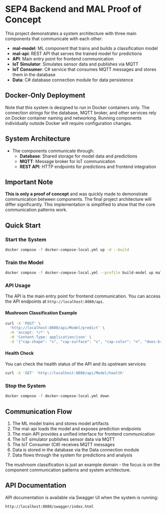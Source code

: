 # SEP4 Backend and MAL Proof of Concept

This project demonstrates a system architecture with three main components that communicate with each other:

- **mal-model**: ML component that trains and builds a classification model
- **mal-api**: REST API that serves the trained model for predictions
- **API**: Main entry point for frontend communication
- **IoT Simulator**: Simulates sensor data and publishes via MQTT
- **IoT Consumer**: C# service that consumes MQTT messages and stores them in the database
- **Data**: C# database connection module for data persistence

## Docker-Only Deployment

Note that this system is designed to run in Docker containers only. The connection strings for the database, MQTT broker, and other services rely on Docker container naming and networking. Running components individually outside Docker will require configuration changes.

## System Architecture

- The components communicate through:
  - **Database**: Shared storage for model data and predictions
  - **MQTT**: Message broker for IoT communication
  - **REST API**: HTTP endpoints for predictions and frontend integration

## Important Note

**This is only a proof of concept** and was quickly made to demonstrate communication between components. The final project architecture will differ significantly. This implementation is simplified to show that the core communication patterns work.

## Quick Start

### Start the System

```sh
docker compose -f docker-compose-local.yml up -d --build
```

### Train the Model

```sh
docker compose -f docker-compose-local.yml --profile build-model up mal-model
```

### API Usage

The API is the main entry point for frontend communication. You can access the API endpoints at `http://localhost:8080/api`.

#### Mushroom Classification Example

```sh
curl -X 'POST' \
  'http://localhost:8080/api/Model/predict' \
  -H 'accept: */*' \
  -H 'Content-Type: application/json' \
  -d '{"cap-shape": "x", "cap-surface": "s", "cap-color": "n", "does-bruise-or-bleed": "t", "gill-attachment": "f", "gill-spacing": "c", "gill-color": "k", "stem-height": 2.0, "stem-width": 0.5, "stem-surface": "s", "stem-color": "w", "has-ring": "t", "ring-type": "p", "habitat": "u", "season": "s"}'
```

#### Health Check

You can check the health status of the API and its upstream services:

```sh
curl -X 'GET' 'http://localhost:8080/api/Model/health'
```

### Stop the System

```sh
docker compose -f docker-compose-local.yml down
```


## Communication Flow

1. The ML model trains and stores model artifacts
2. The mal-api loads the model and exposes prediction endpoints
3. The main API provides a unified interface for frontend communication
4. The IoT simulator publishes sensor data via MQTT
5. The IoT Consumer (C#) receives MQTT messages
6. Data is stored in the database via the Data connection module
7. Data flows through the system for predictions and analysis

The mushroom classification is just an example domain - the focus is on the component communication patterns and system architecture.

## API Documentation

API documentation is available via Swagger UI when the system is running:
```sh
http://localhost:8080/swagger/index.html
```
